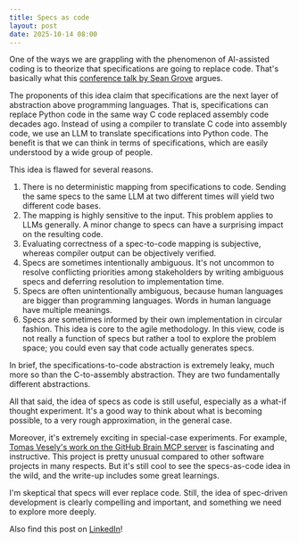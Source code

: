 ```yaml
---
title: Specs as code
layout: post 
date: 2025-10-14 08:00
---
```


One of the ways we are grappling with the phenomenon of AI-assisted coding is to theorize that specifications are going to replace code. That's basically what this [conference talk by Sean Grove](https://www.youtube.com/watch?v=8rABwKRsec4) argues.

The proponents of this idea claim that specifications are the next layer of abstraction above programming languages. That is, specifications can replace Python code in the same way C code replaced assembly code decades ago. Instead of using a compiler to translate C code into assembly code, we use an LLM to translate specifications into Python code. The benefit is that we can think in terms of specifications, which are easily understood by a wide group of people.

This idea is flawed for several reasons.

1. There is no deterministic mapping from specifications to code. Sending the same specs to the same LLM at two different times will yield two different code bases.
2. The mapping is highly sensitive to the input. This problem applies to LLMs generally. A minor change to specs can have a surprising impact on the resulting code.
3. Evaluating correctness of a spec-to-code mapping is subjective, whereas compiler output can be objectively verified. 
4. Specs are sometimes intentionally ambiguous. It's not uncommon to resolve conflicting priorities among stakeholders by writing ambiguous specs and deferring resolution to implementation time.
5. Specs are often unintentionally ambiguous, because human languages are bigger than programming languages. Words in human language have multiple meanings.
6. Specs are sometimes informed by their own implementation in circular fashion. This idea is core to the agile methodology. In this view, code is not really a function of specs but rather a tool to explore the problem space; you could even say that code actually generates specs.

In brief, the specifications-to-code abstraction is extremely leaky, much more so than the C-to-assembly abstraction. They are two fundamentally different abstractions. 

All that said, the idea of specs as code is still useful, especially as a what-if thought experiment. It's a good way to think about what is becoming possible, to a very rough approximation, in the general case.

Moreover, it's extremely exciting in special-case experiments. For example, [Tomas Vesely's work on the GitHub Brain MCP server](https://github.blog/ai-and-ml/generative-ai/spec-driven-development-using-markdown-as-a-programming-language-when-building-with-ai/) is fascinating and instructive. This project is pretty unusual compared to other software projects in many respects. But it's still cool to see the specs-as-code idea in the wild, and the write-up includes some great learnings.

I'm skeptical that specs will ever replace code. Still, the idea of spec-driven development is clearly compelling and important, and something we need to explore more deeply.

Also find this post on [LinkedIn](https://www.linkedin.com/posts/shaisachs_one-of-the-ways-we-are-grappling-with-the-activity-7384196851140333570-Xwks?utm_source=share&utm_medium=member_desktop&rcm=ACoAAAAvmDIBCoIE2FfTQbmbSmzo0Ak-9nDe0rA)!